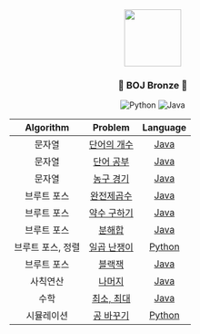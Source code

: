 <div align="center">
<img src="https://blog.kakaocdn.net/dn/DWDqx/btqCF8ao0qJ/T8JiTZF0sHxeCFIcOMGsv1/img.png" height="100">

### <center>🥉 BOJ Bronze 🥉</center>

![Python](https://img.shields.io/badge/python-3670A0?style=for-the-badge&logo=python&logoColor=ffdd54)
![Java](https://img.shields.io/badge/java-%23ED8B00.svg?style=for-the-badge&logo=java&logoColor=white)

| Algorithm |  Problem  |  Language  |
|:---------:|:---------:|:----------:|
| 문자열 | [단어의 개수](https://www.acmicpc.net/problem/1152) | [Java](./src/[BOJ]1152_단어의개수.java) |
| 문자열 | [단어 공부](https://www.acmicpc.net/problem/1157) | [Java](./src/[BOJ]1157_단어공부.java) |
| 문자열 | [농구 경기](https://www.acmicpc.net/problem/1159) | [Java](./src/[BOJ]1159_농구경기.java) |
| 브루트 포스 |[완전제곱수](https://www.acmicpc.net/problem/1977) | [Java](./src/BOJ1977_완전제곱수.md) |
| 브루트 포스 |[약수 구하기](https://www.acmicpc.net/problem/2501) | [Java](./src/BOJ2501_약수구하기.md) |
| 브루트 포스 | [분해합](https://www.acmicpc.net/problem/2231) | [Java](./src/[BOJ]2231_분해합.java) |
| 브루트 포스, 정렬 | [일곱 난쟁이](https://www.acmicpc.net/problem/2309) | [Python](./src/[BOJ]2309_일곱난쟁이.py) |
| 브루트 포스 | [블랙잭](https://www.acmicpc.net/problem/2798) | [Java](./src/[BOJ]2798_블랙잭.java) |
| 사칙연산 | [나머지](https://www.acmicpc.net/problem/3052) | [Java](./src/[BOJ]3052_나머지.java) |
| 수학 | [최소, 최대](https://www.acmicpc.net/problem/10818) | [Java](./src/[BOJ]10818_최소,최대.java) |
| 시뮬레이션 | [공 바꾸기](https://www.acmicpc.net/problem/10813) | [Python](./src/[BOJ]10813_공바꾸기.py) |
</div>

